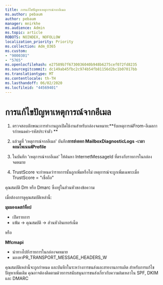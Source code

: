 ```yaml
---
title: การแก้ไขปัญหาเหตุการณ์จากอีเมล
ms.author: pebaum
author: pebaum
manager: mnirkhe
ms.audience: Admin
ms.topic: article
ROBOTS: NOINDEX, NOFOLLOW
localization_priority: Priority
ms.collection: Adm_O365
ms.custom:
- "9000301"
- "5765"
ms.openlocfilehash: e27589b7f6730036040b948b6275cef072fd8235
ms.sourcegitcommit: dc149ab45fbc2c974b54fb81156d2bc1b07017bb
ms.translationtype: MT
ms.contentlocale: th-TH
ms.lasthandoff: 06/02/2020
ms.locfileid: "44569401"
---
```

# <a name="troubleshooting-events-from-email"></a>การแก้ไขปัญหาเหตุการณ์จากอีเมล

1. ตรวจสอบลักษณะการทํางานถูกเปิดใช้งานสําหรับกล่องจดหมาย:**รับเหตุการณ์From-อีเมลการกําหนดค่า-รหัสประจําตัว <mailbox> **

2. แล้วดูที่ 'เหตุการณ์จากอีเมล' บันทึก**การส่งออก MailboxDiagnosticLogs <mailbox> -เวลาคอมโพเนนต์Profile**

3. ในบันทึก 'เหตุการณ์จากอีเมล' ให้ค้นหา InternetMessageId ที่ตรงกับรายการในกล่องจดหมาย  

4. TrustScore จะกําหนดว่ารายการนั้นถูกเพิ่มหรือไม่ เหตุการณ์จะถูกเพิ่มเฉพาะเมื่อ TrustScore = "เชื่อถือ"

คุณสมบัติ Dm หรือ Dmarc ซึ่งอยู่ในส่วนหัวของข้อความ

เมื่อต้องการดูคุณสมบัติเหล่านี้:

**มุมมองเดสก์ท็อป**

- เปิดรายการ
- แฟ้ม -> คุณสมบัติ -> ส่วนหัวอินเทอร์เน็ต

หรือ

**Mfcmapi**

- นําทางไปยังรายการในกล่องจดหมาย
- มองหาPR_TRANSPORT_MESSAGE_HEADERS_W

คุณสมบัติเหล่านี้จะถูกกําหนด และบันทึกในระหว่างการขนส่งและสายงานการผลิต สําหรับการแก้ไขปัญหาเพิ่มเติม คุณอาจต้องติดตามด้วยการสนับสนุนการขนส่งเกี่ยวกับความล้มเหลวใน SPF, DKIM และ DMARC